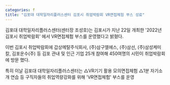 ```yaml
---
categories: f
title: "김포대 대학일자리플러스센터 김포시 취업박람회 VR면접체험 부스 성료"
---
```







김포대 대학일자리플러스센터(센터장 조성호)는 김포시가 지난 22일 개최한 &#39;2022년 김포시 취업박람회&#39; 에서 VR면접체험 부스를 운영했다고 밝혔다.

이번 김포시 취업박람회에 갑상메탈주식회사, (주)삼구엘에스, (주)삼선, (주)삼성케미칼, 김포운수(주) 등 김포 관내 및 인근 기업 25개 참여해 450여명의 시민이 취업박람회에 방문 했다.

특히 이날 김포대 대학일자리플러스센터는 △VR기기 활용 모의면접체험 △1분 자기소개 연습 등 구직자들의 취업역량강화를 위해 &#39;VR면접체험&#39; 부스를 운영